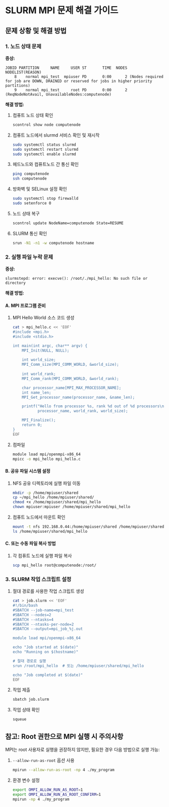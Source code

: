 # SLURM MPI 문제 해결 가이드

## 문제 상황 및 해결 방법

### 1. 노드 상태 문제

**증상:**
```
JOBID PARTITION     NAME     USER ST       TIME  NODES NODELIST(REASON)
    8    normal mpi_test  mpiuser PD       0:00      2 (Nodes required for job are DOWN, DRAINED or reserved for jobs in higher priority partitions)
    9    normal mpi_test     root PD       0:00      2 (ReqNodeNotAvail, UnavailableNodes:computenode)
```

**해결 방법:**
1. 컴퓨트 노드 상태 확인
   ```bash
   scontrol show node computenode
   ```

2. 컴퓨트 노드에서 slurmd 서비스 확인 및 재시작
   ```bash
   sudo systemctl status slurmd
   sudo systemctl restart slurmd
   sudo systemctl enable slurmd
   ```

3. 헤드노드와 컴퓨트노드 간 통신 확인
   ```bash
   ping computenode
   ssh computenode
   ```

4. 방화벽 및 SELinux 설정 확인
   ```bash
   sudo systemctl stop firewalld
   sudo setenforce 0
   ```

5. 노드 상태 복구
   ```bash
   scontrol update NodeName=computenode State=RESUME
   ```

6. SLURM 통신 확인
   ```bash
   srun -N1 -n1 -w computenode hostname
   ```

### 2. 실행 파일 누락 문제

**증상:**
```
slurmstepd: error: execve(): /root/./mpi_hello: No such file or directory
```

**해결 방법:**

#### A. MPI 프로그램 준비

1. MPI Hello World 소스 코드 생성
   ```bash
   cat > mpi_hello.c << 'EOF'
   #include <mpi.h>
   #include <stdio.h>

   int main(int argc, char** argv) {
       MPI_Init(NULL, NULL);
       
       int world_size;
       MPI_Comm_size(MPI_COMM_WORLD, &world_size);
       
       int world_rank;
       MPI_Comm_rank(MPI_COMM_WORLD, &world_rank);

       char processor_name[MPI_MAX_PROCESSOR_NAME];
       int name_len;
       MPI_Get_processor_name(processor_name, &name_len);

       printf("Hello from processor %s, rank %d out of %d processors\n",
              processor_name, world_rank, world_size);

       MPI_Finalize();
       return 0;
   }
   EOF
   ```

2. 컴파일
   ```bash
   module load mpi/openmpi-x86_64
   mpicc -o mpi_hello mpi_hello.c
   ```

#### B. 공유 파일 시스템 설정

1. NFS 공유 디렉토리에 실행 파일 이동
   ```bash
   mkdir -p /home/mpiuser/shared
   cp ~/mpi_hello /home/mpiuser/shared/
   chmod +x /home/mpiuser/shared/mpi_hello
   chown mpiuser:mpiuser /home/mpiuser/shared/mpi_hello
   ```

2. 컴퓨트 노드에서 마운트 확인
   ```bash
   mount -t nfs 192.168.0.44:/home/mpiuser/shared /home/mpiuser/shared
   ls /home/mpiuser/shared/mpi_hello
   ```

#### C. 또는 수동 파일 복사 방법

1. 각 컴퓨트 노드에 실행 파일 복사
   ```bash
   scp mpi_hello root@computenode:/root/
   ```

### 3. SLURM 작업 스크립트 설정

1. 절대 경로를 사용한 작업 스크립트 생성
   ```bash
   cat > job.slurm << 'EOF'
   #!/bin/bash
   #SBATCH --job-name=mpi_test
   #SBATCH --nodes=2
   #SBATCH --ntasks=4
   #SBATCH --ntasks-per-node=2
   #SBATCH --output=mpi_job_%j.out

   module load mpi/openmpi-x86_64

   echo "Job started at $(date)"
   echo "Running on $(hostname)"

   # 절대 경로로 실행
   srun /root/mpi_hello  # 또는 /home/mpiuser/shared/mpi_hello

   echo "Job completed at $(date)"
   EOF
   ```

2. 작업 제출
   ```bash
   sbatch job.slurm
   ```

3. 작업 상태 확인
   ```bash
   squeue
   ```

## 참고: Root 권한으로 MPI 실행 시 주의사항

MPI는 root 사용자로 실행을 권장하지 않지만, 필요한 경우 다음 방법으로 실행 가능:

1. `--allow-run-as-root` 옵션 사용
   ```bash
   mpirun --allow-run-as-root -np 4 ./my_program
   ```

2. 환경 변수 설정
   ```bash
   export OMPI_ALLOW_RUN_AS_ROOT=1
   export OMPI_ALLOW_RUN_AS_ROOT_CONFIRM=1
   mpirun -np 4 ./my_program
   ```
